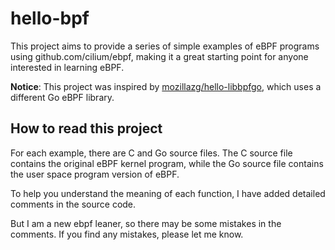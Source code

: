 # hello-bpf

This project aims to provide a series of simple examples of eBPF programs using github.com/cilium/ebpf, making it a
great starting point for anyone interested in learning eBPF.

**Notice**: This project was inspired by [mozillazg/hello-libbpfgo](https://github.com/mozillazg/hello-libbpfgo.git),
which uses a different Go eBPF library.

## How to read this project

For each example, there are C and Go source files. The C source file contains the original eBPF kernel program, while
the Go source file contains the user space program version of eBPF.

To help you understand the meaning of each function, I have added detailed comments in the source code.

But I am a new ebpf leaner, so there may be some mistakes in the comments. If you find any mistakes, please let me know.